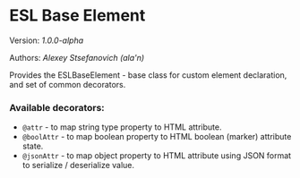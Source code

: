 # ESL Base Element

Version: *1.0.0-alpha*

Authors: *Alexey Stsefanovich (ala'n)*

Provides the ESLBaseElement - base class for custom element declaration, and set of common decorators.

### Available decorators:
 - `@attr` - to map string type property to HTML attribute.
 - `@boolAttr` - to map boolean property to HTML boolean (marker) attribute state.
 - `@jsonAttr` - to map object property to HTML attribute using JSON format to serialize / deserialize value.
